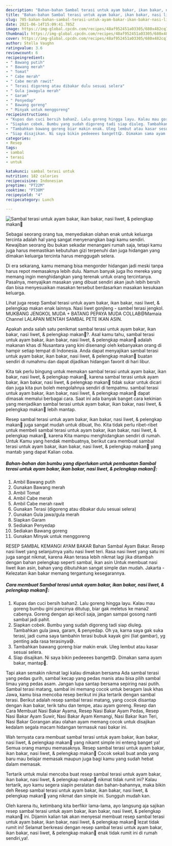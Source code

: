 ```yaml
---
description: "Bahan-bahan Sambal terasi untuk ayam bakar, ikan bakar, nasi liwet, &amp;amp; pelengkap makan🤤 yang nikmat Untuk Jualan"
title: "Bahan-bahan Sambal terasi untuk ayam bakar, ikan bakar, nasi liwet, &amp;amp; pelengkap makan🤤 yang nikmat Untuk Jualan"
slug: 705-bahan-bahan-sambal-terasi-untuk-ayam-bakar-ikan-bakar-nasi-liwet-and-amp-pelengkap-makan-yang-nikmat-untuk-jualan
date: 2021-06-14T15:09:41.785Z
image: https://img-global.cpcdn.com/recipes/48af952451a03305/680x482cq70/sambal-terasi-untuk-ayam-bakar-ikan-bakar-nasi-liwet-pelengkap-makan🤤-foto-resep-utama.jpg
thumbnail: https://img-global.cpcdn.com/recipes/48af952451a03305/680x482cq70/sambal-terasi-untuk-ayam-bakar-ikan-bakar-nasi-liwet-pelengkap-makan🤤-foto-resep-utama.jpg
cover: https://img-global.cpcdn.com/recipes/48af952451a03305/680x482cq70/sambal-terasi-untuk-ayam-bakar-ikan-bakar-nasi-liwet-pelengkap-makan🤤-foto-resep-utama.jpg
author: Stella Vaughn
ratingvalue: 3.6
reviewcount: 6
recipeingredient:
- " Bawang putih"
- " Bawang merah"
- " Tomat"
- " Cabe merah"
- " Cabe merah rawit"
- " Terasi digoreng atau dibakar dulu sesuai selera"
- " Gula jawagula merah"
- " Garam"
- " Penyedap"
- " Bawang goreng"
- " Minyak untuk menggoreng"
recipeinstructions:
- "Kupas dan cuci bersih bahan2. Lalu goreng hingga layu. Kalau mau goreng bumbu gini pancinya ditutup, biar gak meletus ke mana2 cabenya. Goreng dengan api kecil saja, jangan sampai gosong nanti sambal jadi pahit."
- "Siapkan cobek. Bumbu yang sudah digoreng tadi siap diuleg. Tambahkan gula jawa, garam, &amp; penyedap. Oh ya, karna saya gak suka terasi, jadi cuma saya tambahin terasi bubuk kayak gini (liat gambar), yg penting ada rasa terasinya😅."
- "Tambahkan bawang goreng biar makin enak. Uleg lembut atau kasar sesuai selera."
- "Siap disajikan. Ni saya bikin pedeeees bangett😋. Dimakan sama ayam bakar, mantap🤤."
categories:
- Resep
tags:
- sambal
- terasi
- untuk

katakunci: sambal terasi untuk 
nutrition: 182 calories
recipecuisine: Indonesian
preptime: "PT22M"
cooktime: "PT38M"
recipeyield: "4"
recipecategory: Lunch

---
```



![Sambal terasi untuk ayam bakar, ikan bakar, nasi liwet, &amp; pelengkap makan🤤](https://img-global.cpcdn.com/recipes/48af952451a03305/680x482cq70/sambal-terasi-untuk-ayam-bakar-ikan-bakar-nasi-liwet-pelengkap-makan🤤-foto-resep-utama.jpg)

Sebagai seorang orang tua, menyediakan olahan enak untuk keluarga tercinta adalah hal yang sangat menyenangkan bagi kamu sendiri. Kewajiban seorang ibu bukan sekadar menangani rumah saja, tetapi kamu juga harus memastikan kebutuhan gizi terpenuhi dan juga hidangan yang dimakan keluarga tercinta harus menggugah selera.

Di era  sekarang, kamu memang bisa mengorder hidangan jadi meski tanpa harus repot memasaknya lebih dulu. Namun banyak juga lho mereka yang memang ingin menghidangkan yang terenak untuk orang tercintanya. Pasalnya, menyajikan masakan yang dibuat sendiri akan jauh lebih bersih dan bisa menyesuaikan masakan tersebut berdasarkan masakan kesukaan keluarga. 

Lihat juga resep Sambal terasi untuk ayam bakar, ikan bakar, nasi liwet, &amp; pelengkap makan enak lainnya. Nasi liwet gonjleng - sambel terasi jengkol. MUKBANG JENGKOL MUDA + BATANG PEPAYA MUDA COLLAB@Mamaia Channel LALAPAN MENTAH SAMBAL PETE IKAN ASIN.

Apakah anda salah satu penikmat sambal terasi untuk ayam bakar, ikan bakar, nasi liwet, &amp; pelengkap makan🤤?. Asal kamu tahu, sambal terasi untuk ayam bakar, ikan bakar, nasi liwet, &amp; pelengkap makan🤤 adalah makanan khas di Nusantara yang kini disenangi oleh kebanyakan orang di hampir setiap tempat di Indonesia. Anda dapat menyajikan sambal terasi untuk ayam bakar, ikan bakar, nasi liwet, &amp; pelengkap makan🤤 buatan sendiri di rumahmu dan dapat dijadikan hidangan favorit di hari libur.

Kita tak perlu bingung untuk memakan sambal terasi untuk ayam bakar, ikan bakar, nasi liwet, &amp; pelengkap makan🤤, karena sambal terasi untuk ayam bakar, ikan bakar, nasi liwet, &amp; pelengkap makan🤤 tidak sukar untuk dicari dan juga kita pun boleh mengolahnya sendiri di tempatmu. sambal terasi untuk ayam bakar, ikan bakar, nasi liwet, &amp; pelengkap makan🤤 dapat dimasak memalui berbagai cara. Saat ini ada banyak banget cara kekinian yang menjadikan sambal terasi untuk ayam bakar, ikan bakar, nasi liwet, &amp; pelengkap makan🤤 lebih mantap.

Resep sambal terasi untuk ayam bakar, ikan bakar, nasi liwet, &amp; pelengkap makan🤤 juga sangat mudah untuk dibuat, lho. Kita tidak perlu ribet-ribet untuk membeli sambal terasi untuk ayam bakar, ikan bakar, nasi liwet, &amp; pelengkap makan🤤, karena Kita mampu menghidangkan sendiri di rumah. Untuk Kamu yang hendak membuatnya, berikut cara membuat sambal terasi untuk ayam bakar, ikan bakar, nasi liwet, &amp; pelengkap makan🤤 yang mantab yang dapat Kalian coba.

<!--inarticleads1-->

##### Bahan-bahan dan bumbu yang diperlukan untuk pembuatan Sambal terasi untuk ayam bakar, ikan bakar, nasi liwet, &amp; pelengkap makan🤤:

1. Ambil  Bawang putih
1. Gunakan  Bawang merah
1. Ambil  Tomat
1. Ambil  Cabe merah
1. Ambil  Cabe merah rawit
1. Gunakan  Terasi (digoreng atau dibakar dulu sesuai selera)
1. Gunakan  Gula jawa/gula merah
1. Siapkan  Garam
1. Sediakan  Penyedap
1. Sediakan  Bawang goreng
1. Gunakan  Minyak untuk menggoreng


RESEP SAMBAL KEMANGI AYAM BAKAR Bahan Sambal Ayam Bakar. Resep nasi liwet yang selanjutnya yaitu nasi liwet teri. Rasa nasi liwet yang satu ini juga sangat nikmat, karena Akan terasa lebih nikmat lagi jika ditambah dengan bahan pelengkap seperti sambal, ikan asin Untuk membuat nasi liwet ikan asin, bahan yang dibutuhkan sangat simple dan mudah. Jakarta - Kelezatan ikan bakar memang tergantung kesegarannya. 

<!--inarticleads2-->

##### Cara membuat Sambal terasi untuk ayam bakar, ikan bakar, nasi liwet, &amp; pelengkap makan🤤:

1. Kupas dan cuci bersih bahan2. Lalu goreng hingga layu. Kalau mau goreng bumbu gini pancinya ditutup, biar gak meletus ke mana2 cabenya. Goreng dengan api kecil saja, jangan sampai gosong nanti sambal jadi pahit.
1. Siapkan cobek. Bumbu yang sudah digoreng tadi siap diuleg. Tambahkan gula jawa, garam, &amp; penyedap. Oh ya, karna saya gak suka terasi, jadi cuma saya tambahin terasi bubuk kayak gini (liat gambar), yg penting ada rasa terasinya😅.
1. Tambahkan bawang goreng biar makin enak. Uleg lembut atau kasar sesuai selera.
1. Siap disajikan. Ni saya bikin pedeeees bangett😋. Dimakan sama ayam bakar, mantap🤤.


Tapi akan semakin nikmat lagi kalau dimakan bersama Ada sambal terasi yang pedas gurih, sambal kecap yang pedas manis atau bisa pilih sambal limau yang pedas asam. Jangan lupa santap bersama sepiring nasi putih. Sambal terasi matang, sambal ini memang cocok untuk beragam lauk khas Jawa, kamu bisa mencoba resep berikut ini jika tertarik dengan sambal terasi. Berikut adalah resep sambal terasi matang, yang cocok disantap dengan ikan bakar, terik tahu dan tempe, atau ayam goreng. Resep dan Cara Membuat Nasi Bakar Ayama, Resep Nasi Bakar Ayam Pedas, Resep Nasi Bakar Ayam Suwir, Nasi Bakar Ayam Kemangi, Nasi Bakar Ikan Teri, Nasi Bakar Gorangan atau olahan ayam memang cocok untuk disajikan kedalam segala macam hidangan termasuk nasi bakar ini. 

Wah ternyata cara membuat sambal terasi untuk ayam bakar, ikan bakar, nasi liwet, &amp; pelengkap makan🤤 yang nikamt simple ini enteng banget ya! Semua orang mampu memasaknya. Resep sambal terasi untuk ayam bakar, ikan bakar, nasi liwet, &amp; pelengkap makan🤤 Cocok sekali buat anda yang baru mau belajar memasak maupun juga bagi kamu yang sudah hebat dalam memasak.

Tertarik untuk mulai mencoba buat resep sambal terasi untuk ayam bakar, ikan bakar, nasi liwet, &amp; pelengkap makan🤤 nikmat tidak rumit ini? Kalau tertarik, ayo kamu segera siapin peralatan dan bahan-bahannya, maka bikin deh Resep sambal terasi untuk ayam bakar, ikan bakar, nasi liwet, &amp; pelengkap makan🤤 yang nikmat dan simple ini. Sungguh mudah kan. 

Oleh karena itu, ketimbang kita berfikir lama-lama, ayo langsung aja sajikan resep sambal terasi untuk ayam bakar, ikan bakar, nasi liwet, &amp; pelengkap makan🤤 ini. Dijamin kalian tak akan menyesal membuat resep sambal terasi untuk ayam bakar, ikan bakar, nasi liwet, &amp; pelengkap makan🤤 lezat tidak rumit ini! Selamat berkreasi dengan resep sambal terasi untuk ayam bakar, ikan bakar, nasi liwet, &amp; pelengkap makan🤤 enak tidak rumit ini di rumah sendiri,ya!.

